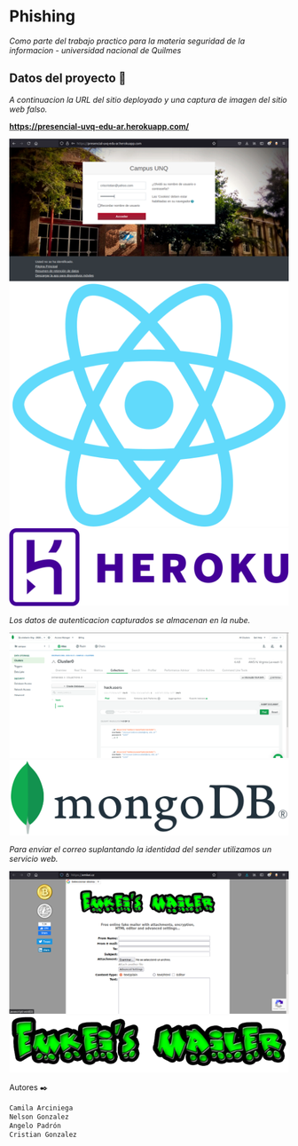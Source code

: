 # Phishing

_Como parte del trabajo practico para la materia seguridad de la informacion - universidad nacional de Quilmes_

## Datos del proyecto 🚀

_A continuacion la URL del sitio deployado y una captura de imagen del sitio web falso._

**https://presencial-uvq-edu-ar.herokuapp.com/**

![Screenshot](screenshot.png)
![reactLogo](reactlogo.png)
![herokuLogo](herokulogo.png)

_Los datos de autenticacion capturados se almacenan en la nube._

![Mongodb](mongoDB.png)
![mongoLogo](mongologo.png)

_Para enviar el correo suplantando la identidad del sender utilizamos un servicio web._

![fakeSender](fakeEmail.png)
![emkeiLogo](emkeilogo.png)


Autores :black_nib:

    Camila Arciniega
    Nelson Gonzalez
    Angelo Padrón
    Cristian Gonzalez
